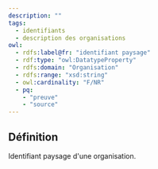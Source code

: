 ```yaml
---
description: ""
tags:
  - identifiants
  - description des organisations
owl:
  - rdfs:label@fr: "identifiant paysage"
  - rdf:type: "owl:DatatypeProperty"
  - rdfs:domain: "Organisation"
  - rdfs:range: "xsd:string"
  - owl:cardinality: "F/NR"
  - pq:
    - "preuve"
    - "source"
---
```


<OntologyTable frontMatter={frontMatter}/>

## Définition

Identifiant paysage d'une organisation.
